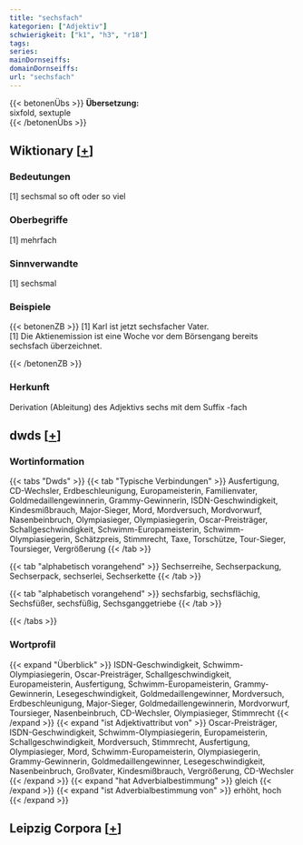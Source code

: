```yaml
---
title: "sechsfach"
kategorien: ["Adjektiv"]
schwierigkeit: ["k1", "h3", "r18"]
tags:
series:
mainDornseiffs:
domainDornseiffs:
url: "sechsfach"
---
```


{{< betonenÜbs >}}
**Übersetzung:**  
sixfold, sextuple  
{{< /betonenÜbs >}}

## Wiktionary [[+](https://de.wiktionary.org/wiki/sechsfach)]

### Bedeutungen
[1] sechsmal so oft oder so viel  

### Oberbegriffe
[1] mehrfach  

### Sinnverwandte
[1] sechsmal  

### Beispiele
{{< betonenZB >}}
[1] Karl ist jetzt sechsfacher Vater.  
[1] Die Aktienemission ist eine Woche vor dem Börsengang bereits sechsfach überzeichnet.  

{{< /betonenZB >}}
### Herkunft
Derivation (Ableitung) des Adjektivs sechs mit dem Suffix -fach  



## dwds [[+](https://www.dwds.de/wb/sechsfach)]

### Wortinformation
{{< tabs "Dwds" >}}
{{< tab "Typische Verbindungen" >}}
Ausfertigung, CD-Wechsler, Erdbeschleunigung, Europameisterin, Familienvater, Goldmedaillengewinnerin, Grammy-Gewinnerin, ISDN-Geschwindigkeit, Kindesmißbrauch, Major-Sieger, Mord, Mordversuch, Mordvorwurf, Nasenbeinbruch, Olympiasieger, Olympiasiegerin, Oscar-Preisträger, Schallgeschwindigkeit, Schwimm-Europameisterin, Schwimm-Olympiasiegerin, Schätzpreis, Stimmrecht, Taxe, Torschütze, Tour-Sieger, Toursieger, Vergrößerung
{{< /tab >}}

{{< tab "alphabetisch vorangehend" >}}
Sechserreihe, Sechserpackung, Sechserpack, sechserlei, Sechserkette
{{< /tab >}}

{{< tab "alphabetisch vorangehend" >}}
sechsfarbig, sechsflächig, Sechsfüßer, sechsfüßig, Sechsganggetriebe
{{< /tab >}}

{{< /tabs >}}

### Wortprofil
{{< expand "Überblick" >}} ISDN-Geschwindigkeit, Schwimm-Olympiasiegerin, Oscar-Preisträger, Schallgeschwindigkeit, Europameisterin, Ausfertigung, Schwimm-Europameisterin, Grammy-Gewinnerin, Lesegeschwindigkeit, Goldmedaillengewinner, Mordversuch, Erdbeschleunigung, Major-Sieger, Goldmedaillengewinnerin, Mordvorwurf, Toursieger, Nasenbeinbruch, CD-Wechsler, Olympiasieger, Stimmrecht {{< /expand >}}
{{< expand "ist Adjektivattribut von" >}} Oscar-Preisträger, ISDN-Geschwindigkeit, Schwimm-Olympiasiegerin, Europameisterin, Schallgeschwindigkeit, Mordversuch, Stimmrecht, Ausfertigung, Olympiasieger, Mord, Schwimm-Europameisterin, Olympiasiegerin, Grammy-Gewinnerin, Goldmedaillengewinner, Lesegeschwindigkeit, Nasenbeinbruch, Großvater, Kindesmißbrauch, Vergrößerung, CD-Wechsler {{< /expand >}}
{{< expand "hat Adverbialbestimmung" >}} gleich {{< /expand >}}
{{< expand "ist Adverbialbestimmung von" >}} erhöht, hoch {{< /expand >}}

## Leipzig Corpora [[+](https://corpora.uni-leipzig.de/en/res?word=sechsfach&corpusId=deu_newscrawl-public_2018)]


